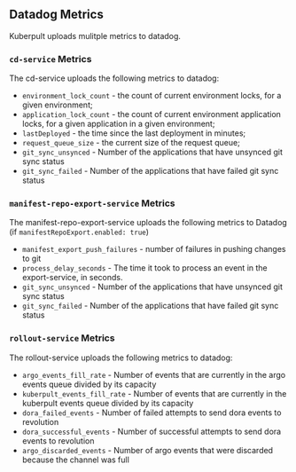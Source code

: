 ## Datadog Metrics
Kuberpult uploads mulitple metrics to datadog.

### `cd-service` Metrics
The cd-service uploads the following metrics to datadog:
* `environment_lock_count` - the count of current environment locks, for a given environment;
* `application_lock_count` - the count of current environment application locks, for a given application in a given environment;
* `lastDeployed` - the time since the last deployment in minutes;
* `request_queue_size` - the current size of the request queue;
* `git_sync_unsynced` - Number of the applications that have unsynced git sync status
* `git_sync_failed` - Number of the applications that have failed git sync status

### `manifest-repo-export-service` Metrics
The manifest-repo-export-service uploads the following metrics to Datadog (if `manifestRepoExport.enabled: true`)
* `manifest_export_push_failures` - number of failures in pushing changes to git
* `process_delay_seconds` - The time it took to process an event in the export-service, in seconds.
* `git_sync_unsynced` - Number of the applications that have unsynced git sync status
* `git_sync_failed` - Number of the applications that have failed git sync status

### `rollout-service` Metrics
The rollout-service uploads the following metrics to datadog:
* `argo_events_fill_rate` - Number of events that are currently in the argo events queue divided by its capacity
* `kuberpult_events_fill_rate` - Number of events that are currently in the kuberpult events queue divided by its capacity
* `dora_failed_events` - Number of failed attempts to send dora events to revolution
* `dora_successful_events` - Number of successful attempts to send dora events to revolution
* `argo_discarded_events` - Number of argo events that were discarded because the channel was full

